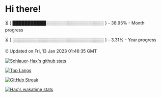 # Hi there!

⏳ { ███████████░░░░░░░░░░░░░░░░░░░ } - 38.95% - Month progress

⏳ { ░░░░░░░░░░░░░░░░░░░░░░░░░░░░░░ } - 3.31% - Year progress

⏰ Updated on Fri, 13 Jan 2023 01:46:35 GMT


[![Schlauer-Hax's github stats](https://github-readme-stats.vercel.app/api?username=Schlauer-Hax&show_icons=true&theme=dark&count_private=true)](https://github.com/Schlauer-Hax)


[![Top Langs](https://github-readme-stats.vercel.app/api/top-langs/?username=Schlauer-Hax&layout=compact&theme=dark)](https://github.com/Schlauer-Hax?tab=repositories)

[![GitHub Streak](https://streak-stats.demolab.com?user=Schlauer-Hax&theme=dark)](https://git.io/streak-stats)

[![Hax's wakatime stats](https://github-readme-stats.vercel.app/api/wakatime?username=Hax&theme=dark)](https://wakatime.com/@Hax)

